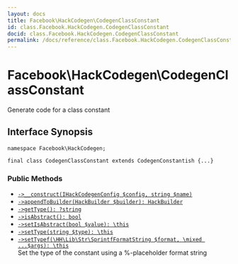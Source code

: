 ```yaml
---
layout: docs
title: Facebook\HackCodegen\CodegenClassConstant
id: class.Facebook.HackCodegen.CodegenClassConstant
docid: class.Facebook.HackCodegen.CodegenClassConstant
permalink: /docs/reference/class.Facebook.HackCodegen.CodegenClassConstant/
---
```

# Facebook\\HackCodegen\\CodegenClassConstant




Generate code for a class constant




## Interface Synopsis




``` Hack
namespace Facebook\HackCodegen;

final class CodegenClassConstant extends CodegenConstantish {...}
```




### Public Methods




- [` ->__construct(IHackCodegenConfig $config, string $name) `](<class.Facebook.HackCodegen.CodegenClassConstant.__construct.md>)
- [` ->appendToBuilder(HackBuilder $builder): HackBuilder `](<class.Facebook.HackCodegen.CodegenClassConstant.appendToBuilder.md>)
- [` ->getType(): ?string `](<class.Facebook.HackCodegen.CodegenClassConstant.getType.md>)
- [` ->isAbstract(): bool `](<class.Facebook.HackCodegen.CodegenClassConstant.isAbstract.md>)
- [` ->setIsAbstract(bool $value): \this `](<class.Facebook.HackCodegen.CodegenClassConstant.setIsAbstract.md>)
- [` ->setType(string $type): \this `](<class.Facebook.HackCodegen.CodegenClassConstant.setType.md>)
- [` ->setTypef(\HH\Lib\Str\SprintfFormatString $format, \mixed ...$args): \this `](<class.Facebook.HackCodegen.CodegenClassConstant.setTypef.md>)\
  Set the type of the constant using a %-placeholder format string